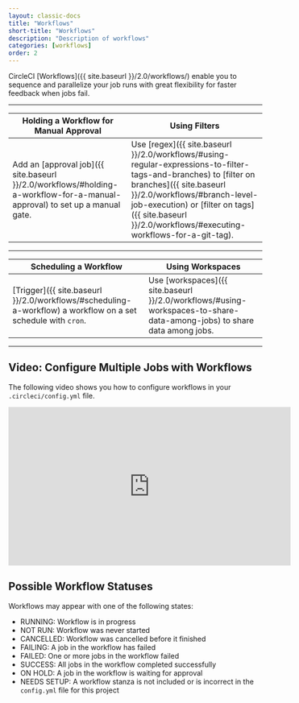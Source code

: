```yaml
---
layout: classic-docs
title: "Workflows"
short-title: "Workflows"
description: "Description of workflows"
categories: [workflows]
order: 2
---
```

CircleCI [Workflows]({{ site.baseurl }}/2.0/workflows/) enable you to sequence and parallelize your job runs with great flexibility for faster feedback when jobs fail.

<hr>

Holding a Workflow for Manual Approval     |  Using Filters
----------------------------|----------------------
Add an [approval job]({{ site.baseurl }}/2.0/workflows/#holding-a-workflow-for-a-manual-approval) to set up a manual gate. &nbsp;&nbsp;&nbsp;&nbsp; |   Use [regex]({{ site.baseurl }}/2.0/workflows/#using-regular-expressions-to-filter-tags-and-branches) to [filter on branches]({{ site.baseurl }}/2.0/workflows/#branch-level-job-execution) or [filter on tags]({{ site.baseurl }}/2.0/workflows/#executing-workflows-for-a-git-tag).  

<hr>

Scheduling a Workflow | Using Workspaces
------------------------|------------------
[Trigger]({{ site.baseurl }}/2.0/workflows/#scheduling-a-workflow) a workflow on a set schedule with `cron`.&nbsp;&nbsp;&nbsp;&nbsp; |  Use [workspaces]({{ site.baseurl }}/2.0/workflows/#using-workspaces-to-share-data-among-jobs) to share data among jobs.

<hr>


## Video: Configure Multiple Jobs with Workflows

The following video shows you how to configure workflows in your `.circleci/config.yml` file.

<div class="video-wrapper">
<iframe width="560" height="315" src="https://www.youtube.com/embed/3V84yEz6HwA" frameborder="0" allow="autoplay; encrypted-media" allowfullscreen></iframe>
</div>

## Possible Workflow Statuses

Workflows may appear with one of the following states:

- RUNNING: Workflow is in progress
- NOT RUN: Workflow was never started
- CANCELLED: Workflow was cancelled before it finished
- FAILING: A job in the workflow has failed
- FAILED: One or more jobs in the workflow failed
- SUCCESS: All jobs in the workflow completed successfully
- ON HOLD: A job in the workflow is waiting for approval
- NEEDS SETUP: A workflow stanza is not included or is incorrect in the `config.yml` file for this project
